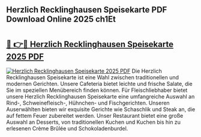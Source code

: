 ## Herzlich Recklinghausen Speisekarte PDF Download Online 2025 ch1Et

# <h2><a href="http://gcb9kh9.nevu.top/?p=Herzlich+Recklinghausen+Speisekarte">🔗 👉🔴 Herzlich Recklinghausen Speisekarte 2025 PDF</a></h2>

[![Herzlich Recklinghausen Speisekarte 2025 PDF](https://i.imgur.com/dBaPXMq.png)](http://gcb9kh9.nevu.top/?p=Herzlich+Recklinghausen+Speisekarte)
Die Herzlich Recklinghausen Speisekarte ist eine Wahl zwischen traditionellen und modernen Gerichten. Unsere Cafeteria bietet leichte und frische Salate, die Sie im speziellen Menübereich finden können. Für Fleischliebhaber bietet unsere Herzlich Recklinghausen Speisekarte eine umfangreiche Auswahl an Rind-, Schweinefleisch-, Hühnchen- und Fischgerichten. Unseren Auserwählten bieten wir exquisite Gerichte wie Schaschlik und Steak an, die auf fettem Feuer zubereitet werden. Unser Restaurant bietet eine große Auswahl an Desserts, von traditionellen Kuchen und Kuchen bis hin zu erlesenen Crème Brûlée und Schokoladenburdel.
